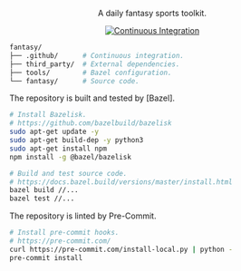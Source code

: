 <p align="center">
    A daily fantasy sports toolkit.
</p>

<p align="center">
  <a href="https://github.com/ashwin153/fantasy/actions/workflows/ci.yml">
    <img
      src="https://github.com/ashwin153/fantasy/workflows/ci/badge.svg?branch=main"
      alt="Continuous Integration"
    />
  </a>
</p>

```bash
fantasy/
├── .github/      # Continuous integration.
├── third_party/  # External dependencies.
├── tools/        # Bazel configuration.
└── fantasy/      # Source code.
```

The repository is built and tested by [Bazel].

```bash
# Install Bazelisk.
# https://github.com/bazelbuild/bazelisk
sudo apt-get update -y
sudo apt-get build-dep -y python3
sudo apt-get install npm
npm install -g @bazel/bazelisk

# Build and test source code.
# https://docs.bazel.build/versions/master/install.html
bazel build //...
bazel test //...
```

The repository is linted by Pre-Commit.

```bash
# Install pre-commit hooks.
# https://pre-commit.com/
curl https://pre-commit.com/install-local.py | python -
pre-commit install
```
